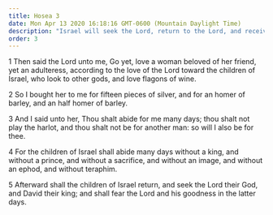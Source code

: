 ```yaml
---
title: Hosea 3
date: Mon Apr 13 2020 16:18:16 GMT-0600 (Mountain Daylight Time)
description: "Israel will seek the Lord, return to the Lord, and receive of His goodness in the latter days."
order: 3
---
```


1 Then said the Lord unto me, Go yet, love a woman beloved of her friend, yet an adulteress, according to the love of the Lord toward the children of Israel, who look to other gods, and love flagons of wine.

2 So I bought her to me for fifteen pieces of silver, and for an homer of barley, and an half homer of barley.

3 And I said unto her, Thou shalt abide for me many days; thou shalt not play the harlot, and thou shalt not be for another man: so will I also be for thee.

4 For the children of Israel shall abide many days without a king, and without a prince, and without a sacrifice, and without an image, and without an ephod, and without teraphim.

5 Afterward shall the children of Israel return, and seek the Lord their God, and David their king; and shall fear the Lord and his goodness in the latter days.
